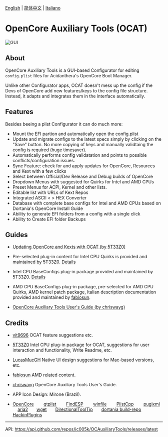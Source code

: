 [English](https://github.com/ic005k/QtOpenCoreConfig/blob/master/READMe.md) | [简体中文](https://github.com/ic005k/QtOpenCoreConfig/blob/master/READMe-cn.md) | [Italiano](https://github.com/ic005k/QtOpenCoreConfig/blob/master/READMe-it.md)

# OpenCore Auxiliary Tools (OCAT)

![GUI](https://user-images.githubusercontent.com/76865553/165901706-abbccb4a-89bc-4b03-b6e5-f52dcb10b53c.png)

## About
OpenCore Auxiliary Tools is a GUI-based Configurator for editing `config.plist` files for Acidanthera's OpenCore Boot Manager.

Unlike other Configurator apps, OCAT doesn't mess up the config if the Devs of OpenCore add new features/keys to the config file structure. Instead, it adapts and integrates them in the interface automatically.

## Features

Besides beeing a plist Configurator it can do much more:

* Mount the EFI partion and automatically open the config.plist
* Update and migrate configs to the latest specs simply by clicking on the "Save" button. No more copying of keys and manually validtaing the config is required (huge timesaver).
* Automatically performs config validatation and points to possible conflicts/configuration issues.
* Sync Feature: check for and apply updates for OpenCore, Resources and Kext with a few clicks
* Select between Official/Dev Release and Debug builds of OpenCore
* Dropdown Menus with suggested for Quirks for Intel and AMD CPUs
* Preset Menus for ACPI, Kernel and other lists.
* Editable list with URLs of Kext Repos
* Integrated ASCII < > HEX Converter 
* Database with complete base configs for Intel and AMD CPUs based on Dortania's OpenCore Install Guide
* Ability to generate EFI folders from a config with a single click
* Ability to Create EFI folder Backups

## Guides

* [Updating OpenCore and Kexts with OCAT (by 5T33Z0)](https://github.com/5T33Z0/OC-Little-Translated/blob/main/D_Updating_OpenCore/README.md)

* Pre-selected plug-in content for Intel CPU Quirks is provided and maintained by 5T33Z0. [Details](https://github.com/5T33Z0/OC-Little-Translated/tree/main/F_Desktop_EFIs/preset)
 
* Intel CPU BaseConfigs plug-in package provided and maintained by 5T33Z0. [Details](https://github.com/5T33Z0/OC-Little-Translated/tree/main/F_Desktop_EFIs)

* AMD CPU BaseConfigs plug-in package, pre-selected for AMD CPU Quirks, AMD kernel patch package, Italian description documentation provided and maintained by [fabiosun](https://github.com/fabiosun).

* [OpenCore Auxiliary Tools User's Guide (by chriswayg)](https://chriswayg.gitbook.io/opencore-visual-beginners-guide/oc_auxiliary_tools)


## Credits
* [vit9696](https://github.com/vit9696) OCAT feature suggestions etc.
* [5T33Z0](https://github.com/5T33Z0) Intel CPU plug-in package for OCAT, suggestions for user interaction and functionality, Write Readme, etc.
* [LucasMucGH](https://github.com/LucasMucGH) Native UI design suggestions for Mac-based versions, etc.
* [fabiosun](https://github.com/fabiosun) AMD related content.
* [chriswayg](https://github.com/chriswayg) OpenCore Auxiliary Tools User's Guide.
* APP Icon Design: Mirone (Brazil).

* [OpenCore](https://github.com/acidanthera/OpenCorePkg)&nbsp; &nbsp; &nbsp; &nbsp;
[qtplist](https://github.com/reillywatson/qtplist)&nbsp; &nbsp; &nbsp; &nbsp;
[FindESP](https://github.com/bluer007/FindESP)&nbsp; &nbsp; &nbsp; &nbsp;
[winfile](https://github.com/microsoft/winfile)&nbsp; &nbsp; &nbsp; &nbsp;
[PlistCpp](https://github.com/animetrics/PlistCpp)&nbsp; &nbsp; &nbsp; &nbsp;
[pugixml](https://github.com/zeux/pugixml)&nbsp;&nbsp; &nbsp; &nbsp;
[aria2](https://github.com/aria2/aria2)&nbsp; &nbsp; &nbsp;&nbsp;
[wget](http://wget.addictivecode.org/)&nbsp; &nbsp; &nbsp;&nbsp;
[DirectionalToolTip](https://github.com/scondratev/DirectionalToolTip)&nbsp; &nbsp; &nbsp;&nbsp;
[dortania build-repo](https://github.com/dortania/build-repo)&nbsp; &nbsp; &nbsp;&nbsp;
[HackinPlugins](https://github.com/bugprogrammer/HackinPlugins)&nbsp; &nbsp; &nbsp;&nbsp;

---

API: https://api.github.com/repos/ic005k/OCAuxiliaryTools/releases/latest
